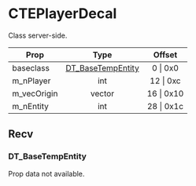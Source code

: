 # CTEPlayerDecal

Class server-side.

|Prop|Type|Offset|
|---|:-:|:-:|
|baseclass|[DT_BaseTempEntity](#dt_basetempentity)|0 \| 0x0|
|m_nPlayer|int|12 \| 0xc|
|m_vecOrigin|vector|16 \| 0x10|
|m_nEntity|int|28 \| 0x1c|

## Recv

### DT_BaseTempEntity

Prop data not available.
